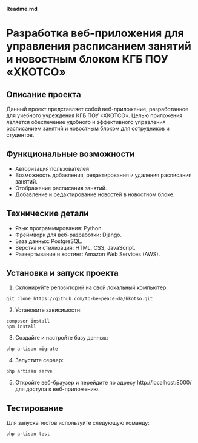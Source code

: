 **Readme.md**

# Разработка веб-приложения для управления расписанием занятий и новостным блоком КГБ ПОУ «ХКОТСО»

## Описание проекта

Данный проект представляет собой веб-приложение, разработанное для учебного учреждения КГБ ПОУ «ХКОТСО». Целью приложения является обеспечение удобного и эффективного управления расписанием занятий и новостным блоком для сотрудников и студентов.

## Функциональные возможности

- Авторизация пользователей
- Возможность добавления, редактирования и удаления расписания занятий.
- Отображение расписания занятий.
- Добавление и редактирование новостей в новостном блоке.

## Технические детали

- Язык программирования: Python.
- Фреймворк для веб-разработки: Django.
- База данных: PostgreSQL.
- Верстка и стилизация: HTML, CSS, JavaScript.
- Развертывание и хостинг: Amazon Web Services (AWS).

## Установка и запуск проекта

1. Склонируйте репозиторий на свой локальный компьютер:

```
git clone https://github.com/to-be-peace-da/hkotso.git
```

2. Установите зависимости:

```
composer install
npm install
```

3. Создайте и настройте базу данных:

```
php artisan migrate
```

4. Запустите сервер:

```
php artisan serve
```

5. Откройте веб-браузер и перейдите по адресу http://localhost:8000/ для доступа к веб-приложению.

## Тестирование

Для запуска тестов используйте следующую команду:

```
php artisan test
```
